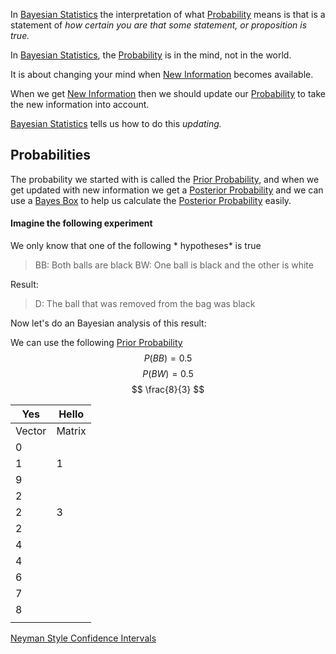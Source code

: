---
---

In [Bayesian Statistics](Bayesian%20Statistics.md) the interpretation of what [Probability](Probability.md) means is that is a statement of *how certain you are that some statement, or proposition is true.* 

In [Bayesian Statistics](Bayesian%20Statistics.md), the [Probability](Probability.md) is in the mind, not in the world.

It is about changing your mind when [New Information](New%20Information.md) becomes available.

When we get [New Information](New%20Information.md) then we should update our [Probability](Probability.md) to take the new information into account.

[Bayesian Statistics](Bayesian%20Statistics.md) tells us how to do this *updating.*

## Probabilities

The probability we started with is called the [Prior Probability](Prior%20Probability.md), and when we get updated with new information we get a [Posterior Probability](Posterior%20Probability.md) and we can use a [Bayes Box](Bayes%20Box.md) to help us calculate the [Posterior Probability](Posterior%20Probability.md) easily.

#### Imagine the following experiment

We only know that one of the following * hypotheses* is true

 > 
 > BB: Both balls are black
 > BW: One ball is black and the other is white

Result:

 > 
 > D: The ball that was removed from the bag was black

Now let's do an Bayesian analysis of this result:

We can use the following [Prior Probability](Prior%20Probability.md)
$$ P(BB) = 0.5 $$ $$ P(BW) = 0.5 $$
$$ \frac{8}{3} $$

|Yes|Hello|
|---|-----|
|Vector|Matrix|
|0||
|1|1|
|9||
|2||
|2|3|
|2||
|4||
|4||
|6||
|7||
|8||
|||

[Neyman Style Confidence Intervals](Neyman%20Style%20Confidence%20Intervals.md)
